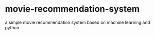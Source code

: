 # movie-recommendation-system
a simple movie recommendation system based on machine learning and python
